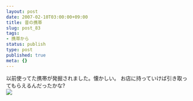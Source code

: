 ```yaml
---
layout: post
date: 2007-02-10T03:00:00+09:00
title: 昔の携帯
slug: post_83
tags:
- 携帯から
status: publish
type: post
published: true
meta: {}
---
```

<div class="caption">以前使ってた携帯が発掘されました。懐かしい。
お店に持っていけば引き取ってもらえるんだったかな?
</div>
<div class="photo"><img src="http://wo.skr.jp/images/uploads/blog-photo-1171085933.88-0.jpg" /></div>
